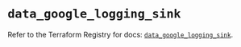 # `data_google_logging_sink`

Refer to the Terraform Registry for docs: [`data_google_logging_sink`](https://registry.terraform.io/providers/hashicorp/google/6.31.0/docs/data-sources/logging_sink).
